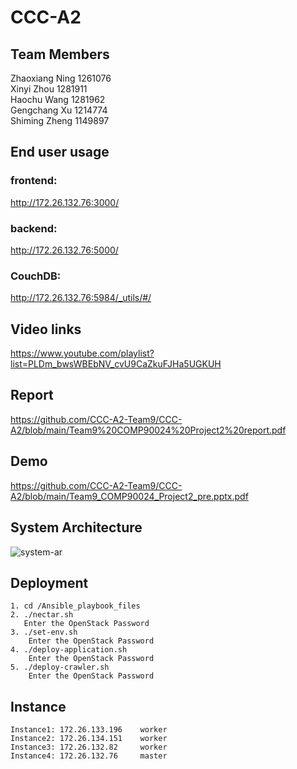 # CCC-A2

## Team Members

Zhaoxiang Ning 1261076  
Xinyi Zhou 1281911  
Haochu Wang 1281962  
Gengchang Xu 1214774  
Shiming Zheng 1149897 

## End user usage
### frontend:
 http://172.26.132.76:3000/
### backend:
 http://172.26.132.76:5000/
### CouchDB:
 http://172.26.132.76:5984/_utils/#/


## Video links
https://www.youtube.com/playlist?list=PLDm_bwsWBEbNV_cvU9CaZkuFJHa5UGKUH

## Report
https://github.com/CCC-A2-Team9/CCC-A2/blob/main/Team9%20COMP90024%20Project2%20report.pdf

## Demo
https://github.com/CCC-A2-Team9/CCC-A2/blob/main/Team9_COMP90024_Project2_pre.pptx.pdf

## System Architecture
![system-ar](https://user-images.githubusercontent.com/71579588/167285200-a6da1de9-a03c-4ff9-8803-277a008fae11.png)

## Deployment
    1. cd /Ansible_playbook_files 
    2. ./nectar.sh  
       Enter the OpenStack Password  
    3. ./set-env.sh  
        Enter the OpenStack Password  
    4. ./deploy-application.sh  
        Enter the OpenStack Password 
    5. ./deploy-crawler.sh  
        Enter the OpenStack Password 
        
## Instance
    Instance1: 172.26.133.196    worker
    Instance2: 172.26.134.151    worker
    Instance3: 172.26.132.82     worker
    Instance4: 172.26.132.76     master
